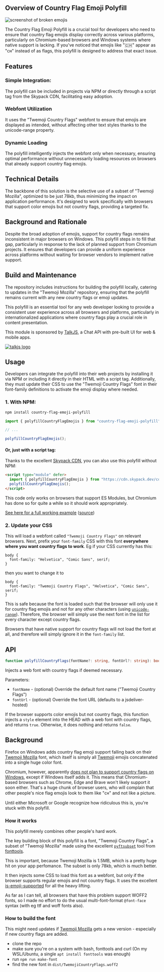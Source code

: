 ## Overview of Country Flag Emoji Polyfill

![screenshot of broken emojis](https://user-images.githubusercontent.com/703546/159265695-1ed79f91-2398-4e02-a38d-7aa67426d945.png)

The Country Flag Emoji Polyfill is a crucial tool for developers who need to ensure that country flag emojis display correctly across various platforms, particularly on Chromium-based browsers and Windows systems where native support is lacking. If you've noticed that emojis like "🇨🇭" appear as "ᴄʜ" instead of as flags, this polyfill is designed to address that exact issue.

## Features

### Simple Integration: 
The polyfill can be included in projects via NPM or directly through a script tag from the Skypack CDN, facilitating easy adoption.

### Webfont Utilization
It uses the "Twemoji Country Flags" webfont to ensure that emojis are displayed as intended, without affecting other text styles thanks to the unicode-range property.

### Dynamic Loading
The polyfill intelligently injects the webfont only when necessary, ensuring optimal performance without unnecessarily loading resources on browsers that already support country flag emojis.

## Technical Details
The backbone of this solution is the selective use of a subset of "Twemoji Mozilla", optimized to be just 78kb, thus minimizing the impact on application performance. It's designed to work specifically with browsers that support color emojis but not country flags, providing a targeted fix.

## Background and Rationale
Despite the broad adoption of emojis, support for country flags remains inconsistent in major browsers on Windows. This polyfill steps in to fill that gap, particularly in response to the lack of planned support from Chromium projects. It ensures that developers can provide a uniform experience across platforms without waiting for browser vendors to implement native support.

## Build and Maintenance
The repository includes instructions for building the polyfill locally, catering to updates in the "Twemoji Mozilla" repository, ensuring that the polyfill remains current with any new country flags or emoji updates.

This polyfill is an essential tool for any web developer looking to provide a consistent user experience across all browsers and platforms, particularly in internationalized applications where country flags play a crucial role in content presentation.

This module is sponsored by [TalkJS](https://talkjs.com), a Chat API with pre-built UI for web & mobile apps.

[![talkjs logo](https://user-images.githubusercontent.com/703546/159268048-19871f36-90f2-409f-ad9f-af711abc8302.png)](https://talkjs.com)

## Usage
Developers can integrate the polyfill into their web projects by installing it via NPM or including it directly in their HTML with a script tag. Additionally, they must update their CSS to use the "Twemoji Country Flags" font in their font-family definitions to activate the emoji display where needed.

### 1. With NPM:

```sh
npm install country-flag-emoji-polyfill
```

```js
import { polyfillCountryFlagEmojis } from "country-flag-emoji-polyfill";

// ...

polyfillCountryFlagEmojis();
```

#### Or, just with a script tag:

Thanks to the excellent [Skypack CDN](https://www.skypack.dev), you can also use this polyfill without NPM:

```html
<script type="module" defer>
  import { polyfillCountryFlagEmojis } from "https://cdn.skypack.dev/country-flag-emoji-polyfill";
  polyfillCountryFlagEmojis();
</script>
```

This code only works on browsers that support ES Modules, but Chromium has done so for quite a while so it should work appropriately.

[See here for a full working example](https://talkjs.github.io/country-flag-emoji-polyfill/examples/no-npm/index.html) ([source](./examples/no-npm/index.html))

### 2. Update your CSS

This will load a webfont called `"Twemoji Country Flags"` on relevant browsers. Next, prefix your `font-family` CSS with this font **everywhere where you want country flags to work**. Eg if your CSS currently has this:

```
body {
  font-family: "Helvetica", "Comic Sans", serif;
}
```

then you want to change it to

```
body {
  font-family: "Twemoji Country Flags", "Helvetica", "Comic Sans", serif;
}
```

This is safe because the font is loaded such that the browser will only use it for country flag emojis and not for any other characters (using [`unicode-range`](https://github.com/talkjs/country-flag-emoji-polyfill/blob/master/src/index.ts#L45)). Therefore, the browser will simply use the next font in the list for every character except country flags.

Browsers that have native support for country flags will not load the font at all, and therefore will simply ignore it in the `font-family` list.

## API

```ts
function polyfillCountryFlags(fontName?: string, fontUrl?: string): boolean;
```

Injects a web font with country flags if deemed necessary.

Parameters:

- `fontName` - (optional) Override the default font name ("Twemoji Country Flags")
- `fontUrl` - (optional) Override the font URL (defaults to a jsdeliver-hosted)

If the browser supports color emojis but not country flags, this function injects a `style` element into the HEAD with a web font with country flags, and returns `true`. Otherwise, it does nothing and returns `false`.

## Background

Firefox on Windows adds country flag emoji support falling back on their [Twemoji Mozilla](https://github.com/mozilla/twemoji-colr) font, which itself is simply all [Twemoji](https://twemoji.twitter.com/) emojis concatenated into a single huge color font.

Chromium, however, apparently [does not plan to support country flags on Windows](https://bugs.chromium.org/p/chromium/issues/detail?id=1209677#c5), except if Windows itself adds it. This means that Chromium-based browsers such as Chrome, Edge and Brave won't likely support it soon either. That's a huge chunk of browser users, who will complain that other people's nice flag emojis look to them like "ᴄʜ" and not like a picture.

Until either Microsoft or Google recognize how ridiculous this is, you're stuck with this polyfill.

### How it works

This polyfill merely combines other people's hard work.

The key building block of this polyfill is a font, "Twemoji Country Flags", a subset of "Twemoji Mozilla" made using the excellent [`pyftsubset`](https://fonttools.readthedocs.io/en/latest/subset/index.html) tool from [fonttools](https://github.com/fonttools/fonttools).

This is important, because Twemoji Mozilla is 1.5MB, which is a pretty huge hit on your app perfomance. The subset is only 78kb, which is much better.

It then injects some CSS to load this font as a webfont, but only if the browser supports regular emojis and not country flags. It uses the excellent [is-emoji-supported](https://github.com/koala-interactive/is-emoji-supported) for all the heavy lifting.

As far as I can tell, all browsers that have this problem support WOFF2 fonts, so I made no effort to do the usual multi-font-format `@font-face` syntax (with eg ttf and woff fonts also).

### How to build the font

This might need updates if [Twemoji Mozilla](https://github.com/mozilla/twemoji-colr) gets a new version - especially if new country flags are added.

- clone the repo
- make sure you're on a system with bash, fonttools and curl (On my WSL/Ubuntu, a single `apt install fonttools` was enough)
- run `npm run make-font`
- find the new font in `dist/TwemojiCountryFlags.woff2`
